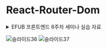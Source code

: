 # React-Router-Dom

<details>
<summary> EFUB 프론트엔드 6주차 세미나 실습 자료 </summary>
<div markdown="1">    
  
  [EFUB_6TH_FRONT_React Router Dom.pdf](https://github.com/user-attachments/files/19757382/EFUB_6TH_FRONT_React.Router.Dom.pdf)
  
</div>
</details>

![슬라이드36](https://github.com/user-attachments/assets/fe8a4144-bef3-4d23-9f4f-42544cfebbcc)
![슬라이드37](https://github.com/user-attachments/assets/8e83f8e7-0465-46e4-a4cc-b505ae65043d)
